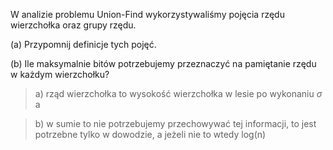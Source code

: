 W analizie problemu Union-Find wykorzystywaliśmy pojęcia rzędu wierzchołka oraz grupy rzędu.

(a) Przypomnij definicje tych pojęć.

(b) Ile maksymalnie bitów potrzebujemy przeznaczyć na pamiętanie rzędu w każdym wierzchołku?


> a) rząd wierzchołka to wysokość wierzchołka w lesie po wykonaniu $\sigma$ a 


> b) w sumie to nie potrzebujemy przechowywać tej informacji, to jest potrzebne tylko w dowodzie, a jeżeli nie to wtedy log(n) 